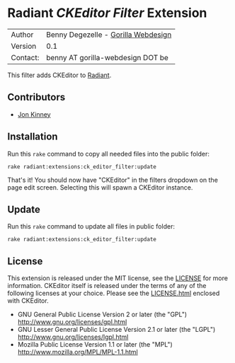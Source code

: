 Radiant *CKEditor Filter* Extension
===================================

<table>
    <tr>
        <td>Author</td>
        <td>Benny Degezelle - <a href="http://www.gorilla-webdesign.be">Gorilla Webdesign</a></td>
    </tr>
    <tr>
        <td>Version</td>
        <td>0.1</td>
    </tr>
    <tr>
        <td>Contact:</td>
        <td>benny AT gorilla-webdesign DOT be</td>
    </tr>
</table>

This filter adds CKEditor to [Radiant](http://www.radiantcms.org/).

Contributors
------------

* [Jon Kinney](http://jonkinney.com/)

Installation
------------

Run this `rake` command to copy all needed files into the public folder:

	rake radiant:extensions:ck_editor_filter:update

That's it! You should now have "CKEditor" in the filters dropdown on the page edit screen.
Selecting this will spawn a CKEditor instance.

Update
------

Run this `rake` command to update all files in public folder:

    rake radiant:extensions:ck_editor_filter:update

License
-------

This extension is released under the MIT license, see the [LICENSE](master/LICENSE) for more
information. CKEditor itself is released under the terms of any of the following licenses at your
choice. Please see the [LICENSE.html](master/public/ckeditor/LICENSE.HTML) enclosed with CKEditor.

- GNU General Public License Version 2 or later (the "GPL")
  http://www.gnu.org/licenses/gpl.html
- GNU Lesser General Public License Version 2.1 or later (the "LGPL")
  http://www.gnu.org/licenses/lgpl.html
- Mozilla Public License Version 1.1 or later (the "MPL")
  http://www.mozilla.org/MPL/MPL-1.1.html
